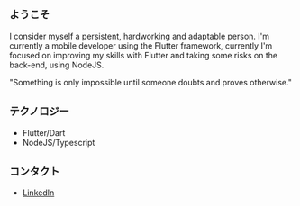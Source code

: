 ## `ようこそ`

I consider myself a persistent, hardworking and adaptable person. I'm currently a mobile developer using the Flutter framework, currently I'm focused on improving my skills with Flutter and taking some risks on the back-end, using NodeJS.

"Something is only impossible until someone doubts and proves otherwise."

## `テクノロジー`

- Flutter/Dart
- NodeJS/Typescript

## `コンタクト`

- [LinkedIn](https://www.linkedin.com/in/artur-zanella-928279238/)
